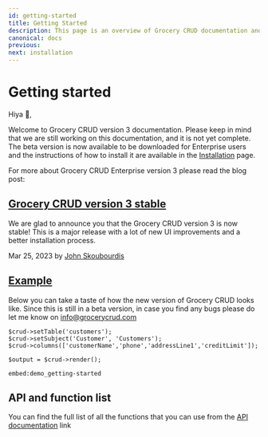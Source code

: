 ```yaml
---
id: getting-started
title: Getting Started
description: This page is an overview of Grocery CRUD documentation and related resources.
canonical: docs
previous: 
next: installation
---
```


# Getting started

Hiya 👋,

Welcome to Grocery CRUD version 3 documentation. Please keep in mind that we are still working on this documentation, 
and it is not yet complete. The beta version is now available to be downloaded for Enterprise users and the instructions
of how to install it are available in the [Installation](/v3.x/docs/grocery-crud-enterprise-installation) page.

For more about Grocery CRUD Enterprise version 3 please read the blog post:

<div class="blog-posts">
    <div class="blog-post">
                    <div class="blog-post-image-container">
                        <a href="/blog/grocery-crud-version-3-stable" title="Grocery CRUD version 3 stable">
                                                            <div class="blog-post__image" style="background-image: url('/uploads/blog/thumb_zachary-nelson-98Elr-LIvD8-unsplash.png');"></div>
                                                    </a>
                    </div>
                    <div class="blog-post-description-container">
                        <a href="/blog/grocery-crud-version-3-stable">
                            <h2>Grocery CRUD version 3 stable</h2>
                        </a>
                        <p>We are glad to announce you that the Grocery CRUD version 3 is now stable! This is a major release with a lot of new UI improvements and a better installation process.</p>
                        <p>Mar 25, 2023 by <a href="/credits">John Skoubourdis</a></p>
                    </div>
    </div>
</div>

<div id="example"><h2><a href="#example">Example</a></h2></div>

Below you can take a taste of how the new version of Grocery CRUD looks like. Since this is still in a beta version, in
case you find any bugs please do let me know on [info@grocerycrud.com](mailto:info@grocerycrud.com)

<pre><code class="language-php">$crud->setTable('customers');
$crud->setSubject('Customer', 'Customers');
$crud->columns(['customerName','phone','addressLine1','creditLimit']);

$output = $crud->render();
</code></pre>

`embed:demo_getting-started`

## API and function list

You can find the full list of all the functions that you can use from the [API documentation](/v3.x/docs/api-and-functions-list) link
